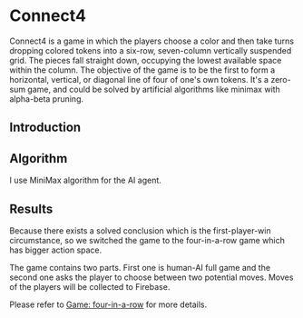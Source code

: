 # Connect4
Connect4 is a game in which the players choose a color and then take turns dropping colored tokens into a six-row, seven-column vertically suspended grid. The pieces fall straight down, occupying the lowest available space within the column. The objective of the game is to be the first to form a horizontal, vertical, or diagonal line of four of one's own tokens. It's a zero-sum game, and could be solved by artificial algorithms like minimax with alpha-beta pruning.
## Introduction


## Algorithm

I use MiniMax algorithm for the AI agent.


## Results
Because there exists a solved conclusion which is the first-player-win circumstance, so we switched the game to the four-in-a-row game which has bigger action space.

The game contains two parts. First one is human-AI full game and the second one asks the player to choose between two potential moves. Moves of the players will be collected to Firebase.

Please refer to [Game: four-in-a-row](https://test1-2c630.firebaseapp.com/) for more details.